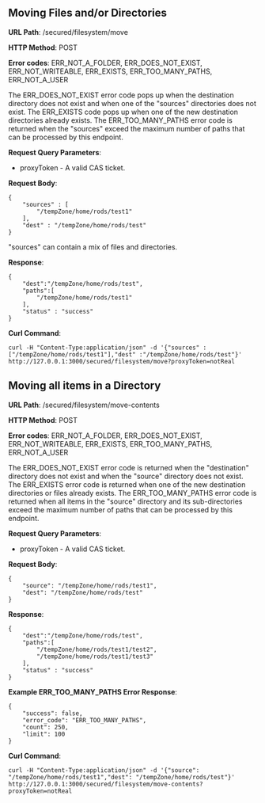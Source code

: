 Moving Files and/or Directories
--------------
__URL Path__: /secured/filesystem/move

__HTTP Method__: POST

__Error codes__: ERR_NOT_A_FOLDER, ERR_DOES_NOT_EXIST, ERR_NOT_WRITEABLE, ERR_EXISTS, ERR_TOO_MANY_PATHS, ERR_NOT_A_USER

The ERR_DOES_NOT_EXIST error code pops up when the destination directory does not exist and when one of the "sources" directories does not exist.
The ERR_EXISTS code pops up when one of the new destination directories already exists.
The ERR_TOO_MANY_PATHS error code is returned when the "sources" exceed the maximum number of paths that can be processed by this endpoint.

__Request Query Parameters__:

* proxyToken - A valid CAS ticket.

__Request Body__:

    {
        "sources" : [
            "/tempZone/home/rods/test1"
        ],
        "dest" : "/tempZone/home/rods/test"
    }

"sources" can contain a mix of files and directories.

__Response__:

    {
        "dest":"/tempZone/home/rods/test",
        "paths":[
            "/tempZone/home/rods/test1"
        ],
        "status" : "success"
    }


__Curl Command__:

    curl -H "Content-Type:application/json" -d '{"sources" : ["/tempZone/home/rods/test1"],"dest" :"/tempZone/home/rods/test"}' http://127.0.0.1:3000/secured/filesystem/move?proxyToken=notReal



Moving all items in a Directory
--------------

__URL Path__: /secured/filesystem/move-contents

__HTTP Method__: POST

__Error codes__: ERR_NOT_A_FOLDER, ERR_DOES_NOT_EXIST, ERR_NOT_WRITEABLE, ERR_EXISTS, ERR_TOO_MANY_PATHS, ERR_NOT_A_USER

The ERR_DOES_NOT_EXIST error code is returned when the "destination" directory does not exist and when the "source" directory does not exist.
The ERR_EXISTS error code is returned when one of the new destination directories or files already exists.
The ERR_TOO_MANY_PATHS error code is returned when all items in the "source" directory and its sub-directories exceed the maximum number of paths that can be processed by this endpoint.

__Request Query Parameters__:

* proxyToken - A valid CAS ticket.

__Request Body__:

    {
        "source": "/tempZone/home/rods/test1",
        "dest": "/tempZone/home/rods/test"
    }

__Response__:

    {
        "dest":"/tempZone/home/rods/test",
        "paths":[
            "/tempZone/home/rods/test1/test2",
            "/tempZone/home/rods/test1/test3"
        ],
        "status" : "success"
    }

__Example ERR_TOO_MANY_PATHS Error Response__:

    {
        "success": false,
        "error_code": "ERR_TOO_MANY_PATHS",
        "count": 250,
        "limit": 100
    }

__Curl Command__:

    curl -H "Content-Type:application/json" -d '{"source": "/tempZone/home/rods/test1","dest": "/tempZone/home/rods/test"}' http://127.0.0.1:3000/secured/filesystem/move-contents?proxyToken=notReal

